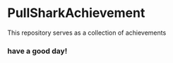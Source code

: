 # PullSharkAchievement
This repository serves as a collection of achievements
<h3>have a good day!</h3
